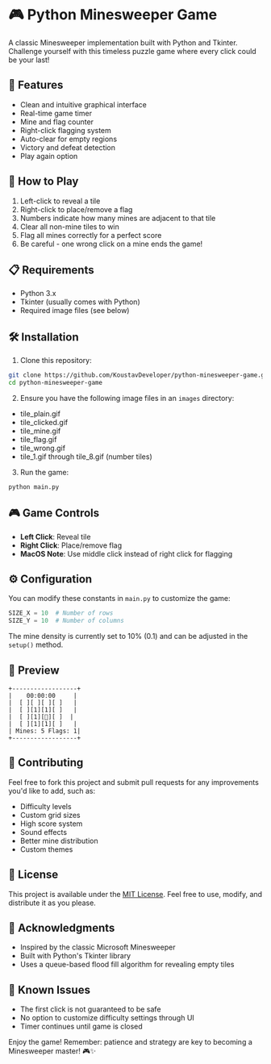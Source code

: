 # 🎮 Python Minesweeper Game

A classic Minesweeper implementation built with Python and Tkinter. Challenge yourself with this timeless puzzle game where every click could be your last!

## 🚀 Features

- Clean and intuitive graphical interface
- Real-time game timer
- Mine and flag counter
- Right-click flagging system
- Auto-clear for empty regions
- Victory and defeat detection
- Play again option

## 🎯 How to Play

1. Left-click to reveal a tile
2. Right-click to place/remove a flag
3. Numbers indicate how many mines are adjacent to that tile
4. Clear all non-mine tiles to win
5. Flag all mines correctly for a perfect score
6. Be careful - one wrong click on a mine ends the game!

## 📋 Requirements

- Python 3.x
- Tkinter (usually comes with Python)
- Required image files (see below)

## 🛠️ Installation

1. Clone this repository:
```bash
git clone https://github.com/KoustavDeveloper/python-minesweeper-game.git
cd python-minesweeper-game
```

2. Ensure you have the following image files in an `images` directory:
- tile_plain.gif
- tile_clicked.gif
- tile_mine.gif
- tile_flag.gif
- tile_wrong.gif
- tile_1.gif through tile_8.gif (number tiles)

3. Run the game:
```bash
python main.py
```

## 🎮 Game Controls

- **Left Click**: Reveal tile
- **Right Click**: Place/remove flag
- **MacOS Note**: Use middle click instead of right click for flagging

## ⚙️ Configuration

You can modify these constants in `main.py` to customize the game:

```python
SIZE_X = 10  # Number of rows
SIZE_Y = 10  # Number of columns
```

The mine density is currently set to 10% (0.1) and can be adjusted in the `setup()` method.

## 🎥 Preview

```
+------------------+
|    00:00:00     |
|  [ ][ ][ ][ ]   |
|  [ ][1][1][ ]   |
|  [ ][1][🚩][ ]  |
|  [ ][1][1][ ]   |
| Mines: 5 Flags: 1|
+------------------+
```

## 🤝 Contributing

Feel free to fork this project and submit pull requests for any improvements you'd like to add, such as:

- Difficulty levels
- Custom grid sizes
- High score system
- Sound effects
- Better mine distribution
- Custom themes

## 📝 License

This project is available under the [MIT License](LICENSE). Feel free to use, modify, and distribute it as you please.

## 🙏 Acknowledgments

- Inspired by the classic Microsoft Minesweeper
- Built with Python's Tkinter library
- Uses a queue-based flood fill algorithm for revealing empty tiles

## 🐛 Known Issues

- The first click is not guaranteed to be safe
- No option to customize difficulty settings through UI
- Timer continues until game is closed

Enjoy the game! Remember: patience and strategy are key to becoming a Minesweeper master! 🎮✨